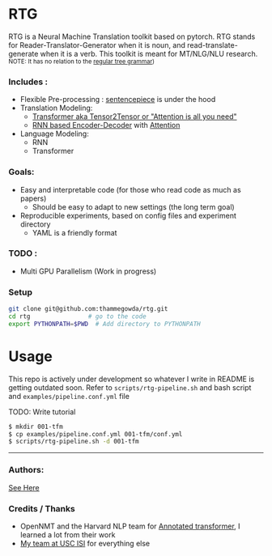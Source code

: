 # RTG

RTG is a Neural Machine Translation toolkit based on pytorch.
RTG stands for Reader-Translator-Generator when it is noun, and read-translate-generate when it is a verb.
This toolkit is meant for MT/NLG/NLU research.
<small>NOTE: It has no relation to the [regular tree grammar](https://en.wikipedia.org/wiki/Regular_tree_grammar))</small>

### Includes  :
+ Flexible Pre-processing : [sentencepiece](https://github.com/google/sentencepiece) is under the hood
+ Translation Modeling:
  + [Transformer aka Tensor2Tensor or "Attention is all you need"](https://arxiv.org/abs/1706.03762)
  + [RNN based Encoder-Decoder](https://papers.nips.cc/paper/5346-sequence-to-sequence-learning-with-neural-networks.pdf) with [Attention](https://nlp.stanford.edu/pubs/emnlp15_attn.pdf)
+ Language Modeling:
  + RNN
  + Transformer


### Goals:
+ Easy and interpretable code (for those who read code as much as papers)
  + Should be easy to adapt to new settings (the long term goal)
+ Reproducible experiments, based on config files and experiment directory
  + YAML is a friendly format


### TODO :
 + Multi GPU Parallelism (Work in progress)


### Setup

```bash
git clone git@github.com:thammegowda/rtg.git
cd rtg                # go to the code
export PYTHONPATH=$PWD  # Add directory to PYTHONPATH
```

# Usage
This repo is actively under development so whatever I write in README is getting outdated soon.
Refer to `scripts/rtg-pipeline.sh` and bash script and `examples/pipeline.conf.yml` file

TODO: Write tutorial
```bash
$ mkdir 001-tfm
$ cp examples/pipeline.conf.yml 001-tfm/conf.yml
$ scripts/rtg-pipeline.sh -d 001-tfm
```

---------
### Authors:
[See Here](https://github.com/thammegowda/rtg/graphs/contributors)


### Credits / Thanks
+ OpenNMT and the Harvard NLP team for [Annotated transformer](http://nlp.seas.harvard.edu/2018/04/03/attention.html), I learned a lot from their work
+ [My team at USC ISI](https://www.isi.edu/research_groups/nlg/people) for everything else


